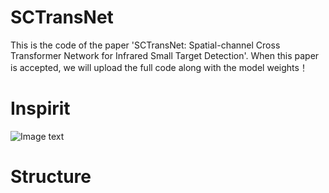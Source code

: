 # SCTransNet
This is the code of  the paper 'SCTransNet: Spatial-channel Cross Transformer Network for Infrared Small Target Detection'.
When this paper is accepted, we will upload the full code along with the model weights！

# Inspirit
![Image text]([https://github.com/xdFai/SCTransNet/tree/main/Fig/picture01.png])

# Structure

